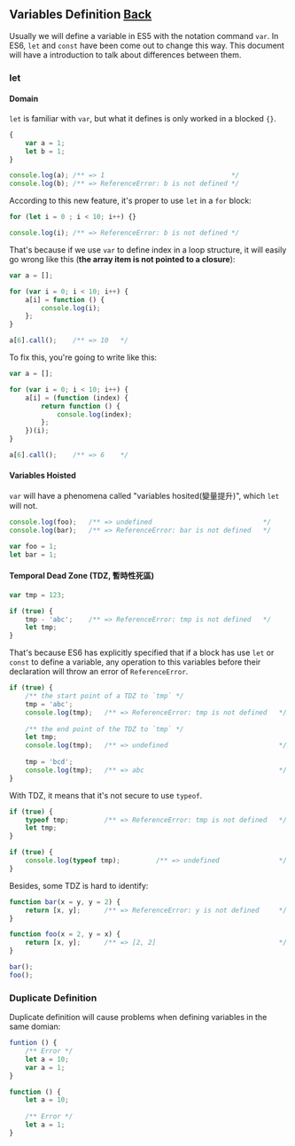 ## Variables Definition [Back](./../es6.md)

Usually we will define a variable in ES5 with the notation command `var`. In ES6, `let` and `const` have been come out to change this way. This document will have a introduction to talk about differences between them.

### let

#### Domain

`let` is familiar with `var`, but what it defines is only worked in a blocked `{}`.

```js
{
    var a = 1;
    let b = 1;
}

console.log(a); /** => 1                                */
console.log(b); /** => ReferenceError: b is not defined */
```

According to this new feature, it's proper to use `let` in a `for` block:

```js
for (let i = 0 ; i < 10; i++) {}

console.log(i); /** => ReferenceError: b is not defined */
```

That's because if we use `var` to define index in a loop structure, it will easily go wrong like this (**the array item is not pointed to a closure**):

```js
var a = [];

for (var i = 0; i < 10; i++) {
    a[i] = function () {
        console.log(i);
    };
}

a[6].call();    /** => 10   */
```

To fix this, you're going to write like this:

```js
var a = [];

for (var i = 0; i < 10; i++) {
    a[i] = (function (index) {
        return function () {
            console.log(index);
        };
    })(i);
}

a[6].call();    /** => 6    */
```

#### Variables Hoisted

`var` will have a phenomena called "variables hosited(變量提升)", which `let` will not.

```js
console.log(foo);   /** => undefined                            */
console.log(bar);   /** => ReferenceError: bar is not defined   */

var foo = 1;
let bar = 1;
```

#### Temporal Dead Zone (TDZ, 暫時性死區)

```js
var tmp = 123;

if (true) {
    tmp - 'abc';    /** => ReferenceError: tmp is not defined   */
    let tmp;
}
```

That's because ES6 has explicitly specified that if a block has use `let` or `const` to define a variable, any operation to this variables before their declaration will throw an error of `ReferenceError`.

```js
if (true) {
    /** the start point of a TDZ to `tmp` */
    tmp = 'abc';
    console.log(tmp);   /** => ReferenceError: tmp is not defined   */
    
    /** the end point of the TDZ to `tmp` */
    let tmp;
    console.log(tmp);   /** => undefined                            */
    
    tmp = 'bcd';
    console.log(tmp);   /** => abc                                  */
}
```

With TDZ, it means that it's not secure to use `typeof`.

```js
if (true) {
    typeof tmp;         /** => ReferenceError: tmp is not defined   */
    let tmp;
}

if (true) {
    console.log(typeof tmp);         /** => undefined               */
}
```

Besides, some TDZ is hard to identify:

```js
function bar(x = y, y = 2) {
    return [x, y];      /** => ReferenceError: y is not defined     */
}

function foo(x = 2, y = x) {
    return [x, y];      /** => [2, 2]                               */
}

bar();
foo();
```

### Duplicate Definition

Duplicate definition will cause problems when defining variables in the same domian:

```js
funtion () {
    /** Error */
    let a = 10;
    var a = 1;
}

function () {
    let a = 10;
    
    /** Error */
    let a = 1;
}


```
